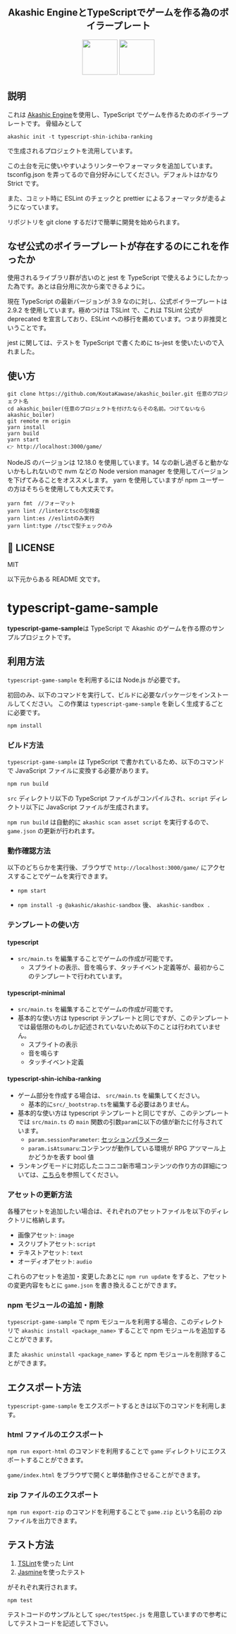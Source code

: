 <h2 align="center">Akashic EngineとTypeScriptでゲームを作る為のボイラープレート</h2>

<p align="center">
  <a href="https://akashic-games.github.io/"><img src="https://avatars0.githubusercontent.com/u/16815486?s=200&v=4" width="80px"/></a>
  <a href="https://www.typescriptlang.org/"><img src="https://pbs.twimg.com/profile_images/1149708719178993664/3Hb8W4aX_400x400.png" width="80px" /></a>
</p>

## 説明

これは <a href="https://akashic-games.github.io">Akashic Engine</a>を使用し、TypeScript でゲームを作るためのボイラープレートです。
骨組みとして

```
akashic init -t typescript-shin-ichiba-ranking
```

で生成されるプロジェクトを流用しています。

この土台を元に使いやすいようリンターやフォーマッタを追加しています。tsconfig.json を弄ってるので自分好みにしてください。デフォルトはかなり Strict です。

また、コミット時に ESLint のチェックと prettier によるフォーマッタが走るようになっています。

リポジトリを git clone するだけで簡単に開発を始められます。

## なぜ公式のボイラープレートが存在するのにこれを作ったか

使用されるライブラリ群が古いのと jest を TypeScript で使えるようにしたかった為です。あとは自分用に次から楽できるように。

現在 TypeScript の最新バージョンが 3.9 なのに対し、公式ボイラープレートは 2.9.2 を使用しています。極めつけは TSLint で、これは TSLint 公式が deprecated を宣言しており、ESLint への移行を薦めています。つまり非推奨ということです。

jest に関しては、テストを TypeScript で書くために ts-jest を使いたいので入れました。

## 使い方

```
git clone https://github.com/KoutaKawase/akashic_boiler.git 任意のプロジェクト名
cd akashic_boiler(任意のプロジェクトを付けたならその名前。つけてないならakashic_boiler)
git remote rm origin
yarn install
yarn build
yarn start
👉 http://localhost:3000/game/
```

NodeJS のバージョンは 12.18.0 を使用しています。14 なの新し過ぎると動かないかもしれないので nvm などの Node version manager を使用してバージョンを下げてみることをオススメします。
yarn を使用していますが npm ユーザーの方はそちらを使用しても大丈夫です。

```
yarn fmt　//フォーマット
yarn lint //linterとtscの型検査
yarn lint:es //eslintのみ実行
yarn lint:type //tscで型チェックのみ
```

## 💩 LICENSE

MIT

以下元からある README 文です。

# typescript-game-sample

**typescript-game-sample**は TypeScript で Akashic のゲームを作る際のサンプルプロジェクトです。

## 利用方法

`typescript-game-sample` を利用するには Node.js が必要です。

初回のみ、以下のコマンドを実行して、ビルドに必要なパッケージをインストールしてください。
この作業は `typescript-game-sample` を新しく生成するごとに必要です。

```sh
npm install
```

### ビルド方法

`typescript-game-sample` は TypeScript で書かれているため、以下のコマンドで JavaScript ファイルに変換する必要があります。

```sh
npm run build
```

`src` ディレクトリ以下の TypeScript ファイルがコンパイルされ、`script` ディレクトリ以下に JavaScript ファイルが生成されます。

`npm run build` は自動的に `akashic scan asset script` を実行するので、`game.json` の更新が行われます。

### 動作確認方法

以下のどちらかを実行後、ブラウザで `http://localhost:3000/game/` にアクセスすることでゲームを実行できます。

- `npm start`

- `npm install -g @akashic/akashic-sandbox` 後、 `akashic-sandbox .`

### テンプレートの使い方

#### typescript

- `src/main.ts` を編集することでゲームの作成が可能です。
  - スプライトの表示、音を鳴らす、タッチイベント定義等が、最初からこのテンプレートで行われています。

#### typescript-minimal

- `src/main.ts` を編集することでゲームの作成が可能です。
- 基本的な使い方は typescript テンプレートと同じですが、このテンプレートでは最低限のものしか記述されていないため以下のことは行われていません。
  - スプライトの表示
  - 音を鳴らす
  - タッチイベント定義

#### typescript-shin-ichiba-ranking

- ゲーム部分を作成する場合は、 `src/main.ts` を編集してください。
  - 基本的に`src/_bootstrap.ts`を編集する必要はありません。
- 基本的な使い方は typescript テンプレートと同じですが、このテンプレートでは `src/main.ts` の `main` 関数の引数`param`に以下の値が新たに付与されています。
  - `param.sessionParameter`: [セッションパラメーター](https://akashic-games.github.io/guide/ranking.html#session-parameters)
  - `param.isAtsumaru`:コンテンツが動作している環境が RPG アツマール上かどうかを表す bool 値
- ランキングモードに対応したニコニコ新市場コンテンツの作り方の詳細については、[こちら](https://akashic-games.github.io/guide/ranking.html)を参照してください。

### アセットの更新方法

各種アセットを追加したい場合は、それぞれのアセットファイルを以下のディレクトリに格納します。

- 画像アセット: `image`
- スクリプトアセット: `script`
- テキストアセット: `text`
- オーディオアセット: `audio`

これらのアセットを追加・変更したあとに `npm run update` をすると、アセットの変更内容をもとに `game.json` を書き換えることができます。

### npm モジュールの追加・削除

`typescript-game-sample` で npm モジュールを利用する場合、このディレクトリで `akashic install <package_name>` することで npm モジュールを追加することができます。

また `akashic uninstall <package_name>` すると npm モジュールを削除することができます。

## エクスポート方法

`typescript-game-sample` をエクスポートするときは以下のコマンドを利用します。

### html ファイルのエクスポート

`npm run export-html` のコマンドを利用することで `game` ディレクトリにエクスポートすることができます。

`game/index.html` をブラウザで開くと単体動作させることができます。

### zip ファイルのエクスポート

`npm run export-zip` のコマンドを利用することで `game.zip` という名前の zip ファイルを出力できます。

## テスト方法

1. [TSLint](https://github.com/palantir/tslint 'TSLint')を使った Lint
2. [Jasmine](http://jasmine.github.io 'Jasmine')を使ったテスト

がそれぞれ実行されます。

```sh
npm test
```

テストコードのサンプルとして `spec/testSpec.js` を用意していますので参考にしてテストコードを記述して下さい。
